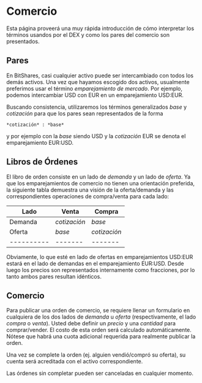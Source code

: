 # Comercio

Esta página proveerá una muy rápida introducción de cómo interpretar los términos usandos por el DEX y como los pares del comercio son presentados.

## Pares

En BitShares, casi cualquier activo puede ser intercambiado con todos los demás activos. Una vez que hayamos escogido dos activos, usualmente preferimos usar el término *emparejamiento de mercado*. Por ejemplo, podemos intercambiar USD con EUR en un emparejamiento USD:EUR.

Buscando consistencia, utilizaremos los términos generalizados *base* y *cotización* para que los pares sean representados de la forma

    *cotización* : *base*
    

y por ejemplo con la *base* siendo USD y la *cotización* EUR se denota el emparejamiento EUR:USD.

## Libros de Órdenes

El libro de orden consiste en un lado de *demanda* y un lado de *oferta*. Ya que los emparejamientos de comercio no tienen una orientación preferida, la siguiente tabla demuestra una visión de la oferta/demanda y las correspondientes operaciones de compra/venta para cada lado:

| Lado          | Venta        | Compra       |
| ------------- | ------------ | ------------ |
| Demanda       | *cotización* | *base*       |
| Oferta        | *base*       | *cotización* |
| \---\---\---- | \---\----    | \---\----    |

Obviamente, lo que esté en lado de ofertas en emparejamientos USD:EUR estará en el lado de demandas en el emparejamiento EUR:USD. Desde luego los precios son representados internamente como fracciones, por lo tanto ambos pares resultan idénticos.

## Comercio

Para publicar una orden de comercio, se requiere llenar un formulario en cualquiera de los dos lados de *demanda* u *oferta* (respectivamente, el lado *compra* o *venta*). Usted debe definir un *precio* y una *cantidad* para comprar/vender. El costo de esta orden será calculado automáticamente. Nótese que habrá una cuota adicional requerida para realmente publicar la orden.

Una vez se complete la orden (ej. alguien vendió/compró su oferta), su cuenta será acreditada con el activo correspondiente.

Las órdenes sin completar pueden ser canceladas en cualquier momento.